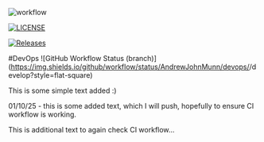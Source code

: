 ![workflow](https://github.com/AndrewJohnMunn/devops/actions/workflows/main.yml/badge.svg)

[![LICENSE](https://img.shields.io/github/license/AndrewJohnMunn/devops.svg?style=flat-square)](https://github.com/<github-username>/devops/blob/master/LICENSE)

[![Releases](https://img.shields.io/github/release/AndrewJohnMunn/devops/all.svg?style=flat-square)](https://github.com/<github-username>/devops/releases)

#DevOps
![GitHub Workflow Status (branch)](https://img.shields.io/github/workflow/status/AndrewJohnMunn/devops/<action name taken from main.yml>/develop?style=flat-square)


This is some simple text added :) 

01/10/25 - this is some added text, which I will push, hopefully to ensure CI workflow is working.

 This is additional text to again check CI workflow...
 
